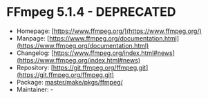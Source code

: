 # FFmpeg 5.1.4 - DEPRECATED
 - Homepage: [https://www.ffmpeg.org/](https://www.ffmpeg.org/)
 - Manpage: [https://www.ffmpeg.org/documentation.html](https://www.ffmpeg.org/documentation.html)
 - Changelog: [https://www.ffmpeg.org/index.html#news](https://www.ffmpeg.org/index.html#news)
 - Repository: [https://git.ffmpeg.org/ffmpeg.git](https://git.ffmpeg.org/ffmpeg.git)
 - Package: [master/make/pkgs/ffmpeg/](https://github.com/Freetz-NG/freetz-ng/tree/master/make/pkgs/ffmpeg/)
 - Maintainer: -

